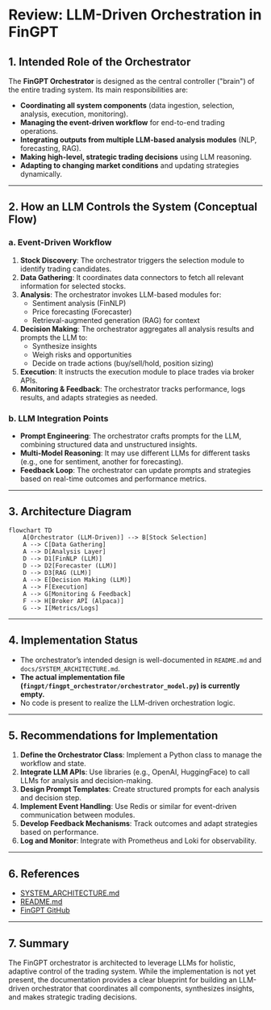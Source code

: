 # Review: LLM-Driven Orchestration in FinGPT

## 1. Intended Role of the Orchestrator

The **FinGPT Orchestrator** is designed as the central controller ("brain") of the entire trading system. Its main responsibilities are:

- **Coordinating all system components** (data ingestion, selection, analysis, execution, monitoring).
- **Managing the event-driven workflow** for end-to-end trading operations.
- **Integrating outputs from multiple LLM-based analysis modules** (NLP, forecasting, RAG).
- **Making high-level, strategic trading decisions** using LLM reasoning.
- **Adapting to changing market conditions** and updating strategies dynamically.

---

## 2. How an LLM Controls the System (Conceptual Flow)

### a. Event-Driven Workflow

1. **Stock Discovery**: The orchestrator triggers the selection module to identify trading candidates.
2. **Data Gathering**: It coordinates data connectors to fetch all relevant information for selected stocks.
3. **Analysis**: The orchestrator invokes LLM-based modules for:
    - Sentiment analysis (FinNLP)
    - Price forecasting (Forecaster)
    - Retrieval-augmented generation (RAG) for context
4. **Decision Making**: The orchestrator aggregates all analysis results and prompts the LLM to:
    - Synthesize insights
    - Weigh risks and opportunities
    - Decide on trade actions (buy/sell/hold, position sizing)
5. **Execution**: It instructs the execution module to place trades via broker APIs.
6. **Monitoring & Feedback**: The orchestrator tracks performance, logs results, and adapts strategies as needed.

### b. LLM Integration Points

- **Prompt Engineering**: The orchestrator crafts prompts for the LLM, combining structured data and unstructured insights.
- **Multi-Model Reasoning**: It may use different LLMs for different tasks (e.g., one for sentiment, another for forecasting).
- **Feedback Loop**: The orchestrator can update prompts and strategies based on real-time outcomes and performance metrics.

---

## 3. Architecture Diagram

```mermaid
flowchart TD
    A[Orchestrator (LLM-Driven)] --> B[Stock Selection]
    A --> C[Data Gathering]
    A --> D[Analysis Layer]
    D --> D1[FinNLP (LLM)]
    D --> D2[Forecaster (LLM)]
    D --> D3[RAG (LLM)]
    A --> E[Decision Making (LLM)]
    A --> F[Execution]
    A --> G[Monitoring & Feedback]
    F --> H[Broker API (Alpaca)]
    G --> I[Metrics/Logs]
```

---

## 4. Implementation Status

- The orchestrator’s intended design is well-documented in `README.md` and `docs/SYSTEM_ARCHITECTURE.md`.
- **The actual implementation file (`fingpt/fingpt_orchestrator/orchestrator_model.py`) is currently empty.**
- No code is present to realize the LLM-driven orchestration logic.

---

## 5. Recommendations for Implementation

1. **Define the Orchestrator Class**: Implement a Python class to manage the workflow and state.
2. **Integrate LLM APIs**: Use libraries (e.g., OpenAI, HuggingFace) to call LLMs for analysis and decision-making.
3. **Design Prompt Templates**: Create structured prompts for each analysis and decision step.
4. **Implement Event Handling**: Use Redis or similar for event-driven communication between modules.
5. **Develop Feedback Mechanisms**: Track outcomes and adapt strategies based on performance.
6. **Log and Monitor**: Integrate with Prometheus and Loki for observability.

---

## 6. References

- [SYSTEM_ARCHITECTURE.md](SYSTEM_ARCHITECTURE.md)
- [README.md](../README.md)
- [FinGPT GitHub](https://github.com/AI4Finance-Foundation/FinGPT)

---

## 7. Summary

The FinGPT orchestrator is architected to leverage LLMs for holistic, adaptive control of the trading system. While the implementation is not yet present, the documentation provides a clear blueprint for building an LLM-driven orchestrator that coordinates all components, synthesizes insights, and makes strategic trading decisions.